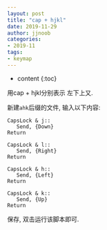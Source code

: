 ```yaml
---
layout: post
title: "cap + hjkl"
date: 2019-11-29
author: jjnoob
categories:
- 2019-11
tags:
- keymap
---
```


* content
{:toc}


用cap + hjkl分别表示 左下上又. 

新建`ahk`后缀的文件, 输入以下内容:

```
CapsLock & j::
   Send, {Down}
Return

CapsLock & l::
   Send, {Right}
Return

CapsLock & h::
   Send, {Left}
Return

CapsLock & k::
   Send, {Up}
Return
```

保存, 双击运行该脚本即可.
